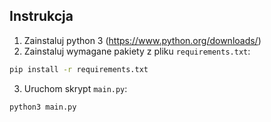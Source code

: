 ## Instrukcja

1. Zainstaluj python 3 (https://www.python.org/downloads/)
2. Zainstaluj wymagane pakiety z pliku `requirements.txt`:
```bash
pip install -r requirements.txt
```
3. Uruchom skrypt `main.py`:
```bash
python3 main.py
```

